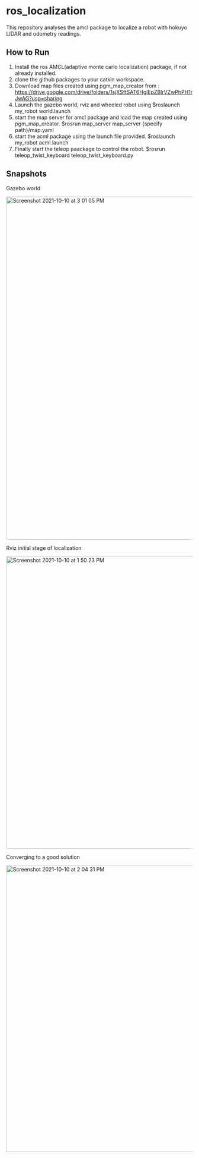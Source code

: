 # ros_localization
This repository analyses the amcl package to localize a robot with hokuyo LIDAR and odometry readings.

## How to Run
1) Install the ros AMCL(adaptive monte carlo localization) package, if not already installed.
2) clone the github packages to your catkin workspace.
3) Download map files created using pgm_map_creator from : https://drive.google.com/drive/folders/1sjXSftSAT6HglEpZBlrVZwPhPH1rJwAG?usp=sharing
4) Launch the gazebo world, rviz and wheeled robot using $roslaunch my_robot world.launch
5) start the map server for amcl package and load the map created using pgm_map_creator. $rosrun map_server map_server {specify path}/map.yaml
6) start the acml package using the launch file provided. $roslaunch my_robot acml.launch
7) Finally start the teleop paackage to control the robot. $rosrun teleop_twist_keyboard teleop_twist_keyboard.py

## Snapshots

Gazebo world 

<img width="923" alt="Screenshot 2021-10-10 at 3 01 05 PM" src="https://user-images.githubusercontent.com/31934929/136698929-a0e37d73-89d1-44be-9dca-b0aaff734899.png">


Rviz initial stage of localization 

<img width="787" alt="Screenshot 2021-10-10 at 1 50 23 PM" src="https://user-images.githubusercontent.com/31934929/136698894-5357964a-96f7-4954-845a-7f617854b80e.png">

Converging to a good solution

<img width="771" alt="Screenshot 2021-10-10 at 2 04 31 PM" src="https://user-images.githubusercontent.com/31934929/136698909-5375a903-4356-4641-a6d7-7995b0061591.png">

